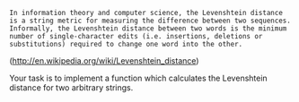     In information theory and computer science, the Levenshtein distance is a string metric for measuring the difference between two sequences. Informally, the Levenshtein distance between two words is the minimum number of single-character edits (i.e. insertions, deletions or substitutions) required to change one word into the other.

(http://en.wikipedia.org/wiki/Levenshtein_distance)<br>

Your task is to implement a function which calculates the Levenshtein distance for two arbitrary strings.
